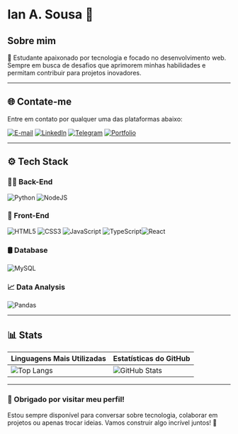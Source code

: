 # Ian A. Sousa 👾  

## Sobre mim  
🎯 Estudante apaixonado por tecnologia e focado no desenvolvimento web. Sempre em busca de desafios que aprimorem minhas habilidades e permitam contribuir para projetos inovadores.  

---

## 🌐 Contate-me  
Entre em contato por qualquer uma das plataformas abaixo:  

[![E-mail](https://img.shields.io/badge/-Email-000?style=for-the-badge&logo=microsoft-outlook&logoColor=007BFF)](mailto:iansousa.dev@gmail.com)  [![LinkedIn](https://img.shields.io/badge/LinkedIn-0077B5?style=for-the-badge&logo=linkedin&logoColor=white)](https://www.linkedin.com/in/ian-sousa08/)  [![Telegram](https://img.shields.io/badge/Telegram-000?style=for-the-badge&logo=telegram&logoColor=2CA5E0)](https://t.me/ian_sousa08)  [![Portfolio](https://img.shields.io/badge/Portfolio-FF5722?style=for-the-badge&logo=todoist&logoColor=white)](https://portifolio-ian-alves-sousas-projects.vercel.app)

---

## ⚙️ Tech Stack  

### 🧑‍💻 Back-End  
![Python](https://img.shields.io/badge/python-3670A0?style=for-the-badge&logo=python&logoColor=ffdd54) ![NodeJS](https://img.shields.io/badge/node.js-6DA55F?style=for-the-badge&logo=node.js&logoColor=black)  

### 🎨 Front-End  
![HTML5](https://img.shields.io/badge/HTML5-000?style=for-the-badge&logo=html5&logoColor=30A3DC) ![CSS3](https://img.shields.io/badge/CSS3-000?style=for-the-badge&logo=css3&logoColor=E94D5F) ![JavaScript](https://img.shields.io/badge/JavaScript-000?style=for-the-badge&logo=javascript&logoColor=30A3DC)  ![TypeScript](https://img.shields.io/badge/TypeScript-007ACC?style=for-the-badge&logo=typescript&logoColor=white)![React](https://img.shields.io/badge/React-20232A?style=for-the-badge&logo=react&logoColor=61DAFB)

### 🛢️ Database  
![MySQL](https://img.shields.io/badge/MySQL-00000F?style=for-the-badge&logo=mysql&logoColor=white)

### 📈 Data Analysis  
![Pandas](https://img.shields.io/badge/Pandas-150458?style=for-the-badge&logo=pandas&logoColor=white)  

---

## 📊 Stats  

| **Linguagens Mais Utilizadas** | **Estatísticas do GitHub** |  
|--------------------------------|----------------------------|  
| ![Top Langs](https://github-readme-stats-git-masterrstaa-rickstaa.vercel.app/api/top-langs/?username=Sousaian&layout=compact&bg_color=000&border_color=30A3DC&title_color=E94D5F&text_color=FFF) | ![GitHub Stats](https://github-readme-stats.vercel.app/api?username=Sousaian&theme=transparent&bg_color=000&border_color=30A3DC&show_icons=true&icon_color=30A3DC&title_color=FFF&text_color=FFF) |  

---

### 🌟 Obrigado por visitar meu perfil!  
Estou sempre disponível para conversar sobre tecnologia, colaborar em projetos ou apenas trocar ideias. Vamos construir algo incrível juntos! 🚀  
